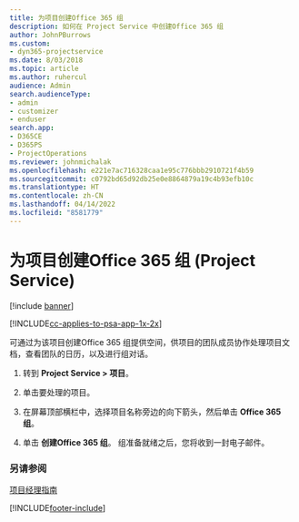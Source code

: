 ```yaml
---
title: 为项目创建Office 365 组
description: 如何在 Project Service 中创建Office 365 组
author: JohnPBurrows
ms.custom:
- dyn365-projectservice
ms.date: 8/03/2018
ms.topic: article
ms.author: ruhercul
audience: Admin
search.audienceType:
- admin
- customizer
- enduser
search.app:
- D365CE
- D365PS
- ProjectOperations
ms.reviewer: johnmichalak
ms.openlocfilehash: e221e7ac716328caa1e95c776bbb2910721f4b59
ms.sourcegitcommit: c0792bd65d92db25e0e8864879a19c4b93efb10c
ms.translationtype: HT
ms.contentlocale: zh-CN
ms.lasthandoff: 04/14/2022
ms.locfileid: "8581779"
---
```

# <a name="create-an-office-365-group-for-a-project-project-service"></a>为项目创建Office 365 组 (Project Service)

[!include [banner](../includes/psa-now-project-operations.md)]

[!INCLUDE[cc-applies-to-psa-app-1x-2x](../includes/cc-applies-to-psa-app-1x-2x.md)]

可通过为该项目创建Office 365 组提供空间，供项目的团队成员协作处理项目文档，查看团队的日历，以及进行组对话。  
  
1.  转到 **Project Service > 项目**。  
  
2.  单击要处理的项目。  
  
3.  在屏幕顶部横栏中，选择项目名称旁边的向下箭头，然后单击 **Office 365 组**。  
  
4.  单击 **创建Office 365 组**。 组准备就绪之后，您将收到一封电子邮件。  
  
### <a name="see-also"></a>另请参阅  
 [项目经理指南](../psa/project-manager-guide.md)


[!INCLUDE[footer-include](../includes/footer-banner.md)]
